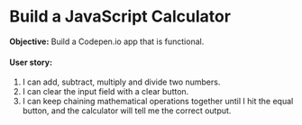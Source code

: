 # Build a JavaScript Calculator

**Objective:** Build a Codepen.io app that is functional.
#### User story:
  1. I can add, subtract, multiply and divide two numbers.
  2. I can clear the input field with a clear button.
  3. I can keep chaining mathematical operations together until I hit the equal button, and the calculator will tell me the correct output.
